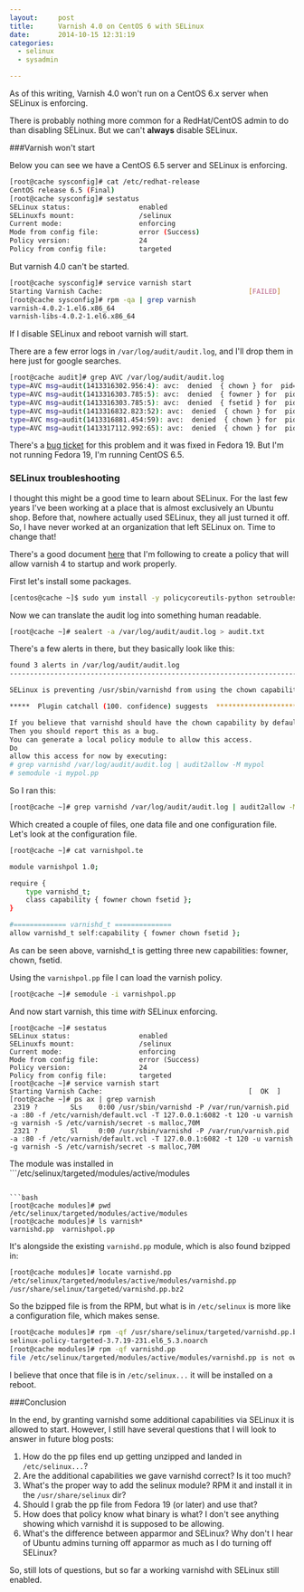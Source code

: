 ```yaml
---
layout:     post
title:      Varnish 4.0 on CentOS 6 with SELinux
date:       2014-10-15 12:31:19
categories:
  - selinux
  - sysadmin

---
```


As of this writing, Varnish 4.0 won't run on a CentOS 6.x server when SELinux is enforcing.

There is probably nothing more common for a RedHat/CentOS admin to do than disabling SELinux. But we can't **always** disable SELinux.

<!-- more -->

###Varnish won't start

Below you can see we have a CentOS 6.5 server and SELinux is enforcing.

```bash
[root@cache sysconfig]# cat /etc/redhat-release
CentOS release 6.5 (Final)
[root@cache sysconfig]# sestatus
SELinux status:                 enabled
SELinuxfs mount:                /selinux
Current mode:                   enforcing
Mode from config file:          error (Success)
Policy version:                 24
Policy from config file:        targeted
```

But varnish 4.0 can't be started.

```bash
[root@cache sysconfig]# service varnish start
Starting Varnish Cache:                                    [FAILED]
[root@cache sysconfig]# rpm -qa | grep varnish
varnish-4.0.2-1.el6.x86_64
varnish-libs-4.0.2-1.el6.x86_64
```

If I disable SELinux and reboot varnish will start.

There are a few error logs in ```/var/log/audit/audit.log```, and I'll drop them in here just for google searches.

```bash
[root@cache audit]# grep AVC /var/log/audit/audit.log
type=AVC msg=audit(1413316302.956:4): avc:  denied  { chown } for  pid=1050 comm="varnishd" capability=0  scontext=system_u:system_r:varnishd_t:s0 tcontext=system_u:system_r:varnishd_t:s0 tclass=capability
type=AVC msg=audit(1413316303.785:5): avc:  denied  { fowner } for  pid=1050 comm="varnishd" capability=3  scontext=system_u:system_r:varnishd_t:s0 tcontext=system_u:system_r:varnishd_t:s0 tclass=capability
type=AVC msg=audit(1413316303.785:5): avc:  denied  { fsetid } for  pid=1050 comm="varnishd" capability=4  scontext=system_u:system_r:varnishd_t:s0 tcontext=system_u:system_r:varnishd_t:s0 tclass=capability
type=AVC msg=audit(1413316832.823:52): avc:  denied  { chown } for  pid=1573 comm="varnishd" capability=0  scontext=unconfined_u:system_r:varnishd_t:s0 tcontext=unconfined_u:system_r:varnishd_t:s0 tclass=capability
type=AVC msg=audit(1413316881.454:59): avc:  denied  { chown } for  pid=1614 comm="varnishd" capability=0  scontext=unconfined_u:system_r:varnishd_t:s0 tcontext=unconfined_u:system_r:varnishd_t:s0 tclass=capability
type=AVC msg=audit(1413317112.992:65): avc:  denied  { chown } for  pid=1704 comm="varnishd" capability=0  scontext=unconfined_u:system_r:varnishd_t:s0 tcontext=unconfined_u:system_r:varnishd_t:s0 tclass=capability
```

There's a [bug ticket](https://bugzilla.redhat.com/show_bug.cgi?id=1083111) for this problem and it was fixed in Fedora 19. But I'm not running Fedora 19, I'm running CentOS 6.5.

### SELinux troubleshooting

I thought this might be a good time to learn about SELinux. For the last few years I've been working at a place that is almost exclusively an Ubuntu shop. Before that, nowhere actually used SELinux, they all just turned it off. So, I have never worked at an organization that left SELinux on. Time to change that!

There's a good document [here](http://wiki.centos.org/HowTos/SELinux) that I'm following to create a policy that will allow varnish 4 to startup and work properly.

First let's install some packages.

```bash
[centos@cache ~]$ sudo yum install -y policycoreutils-python setroubleshoot-server
```

Now we can translate the audit log into something human readable.

```bash
[root@cache ~]# sealert -a /var/log/audit/audit.log > audit.txt
```

There's a few alerts in there, but they basically look like this:

```bash
found 3 alerts in /var/log/audit/audit.log
--------------------------------------------------------------------------------

SELinux is preventing /usr/sbin/varnishd from using the chown capability.

*****  Plugin catchall (100. confidence) suggests  ***************************

If you believe that varnishd should have the chown capability by default.
Then you should report this as a bug.
You can generate a local policy module to allow this access.
Do
allow this access for now by executing:
# grep varnishd /var/log/audit/audit.log | audit2allow -M mypol
# semodule -i mypol.pp
```

So I ran this:

```bash
[root@cache ~]# grep varnishd /var/log/audit/audit.log | audit2allow -M varnishpol
```

Which created a couple of files, one data file and one configuration file. Let's look at the configuration file.

```bash
[root@cache ~]# cat varnishpol.te

module varnishpol 1.0;

require {
	type varnishd_t;
	class capability { fowner chown fsetid };
}

#============= varnishd_t ==============
allow varnishd_t self:capability { fowner chown fsetid };
```

As can be seen above, varnishd_t is getting three new capabilities: fowner, chown, fsetid.

Using the ```varnishpol.pp``` file I can load the varnish policy.

```bash
[root@cache ~]# semodule -i varnishpol.pp
```

And now start varnish, this time _with_ SELinux enforcing.

```
[root@cache ~]# sestatus
SELinux status:                 enabled
SELinuxfs mount:                /selinux
Current mode:                   enforcing
Mode from config file:          error (Success)
Policy version:                 24
Policy from config file:        targeted
[root@cache ~]# service varnish start
Starting Varnish Cache:                                    [  OK  ]
[root@cache ~]# ps ax | grep varnish
 2319 ?        SLs    0:00 /usr/sbin/varnishd -P /var/run/varnish.pid -a :80 -f /etc/varnish/default.vcl -T 127.0.0.1:6082 -t 120 -u varnish -g varnish -S /etc/varnish/secret -s malloc,70M
 2321 ?        Sl     0:00 /usr/sbin/varnishd -P /var/run/varnish.pid -a :80 -f /etc/varnish/default.vcl -T 127.0.0.1:6082 -t 120 -u varnish -g varnish -S /etc/varnish/secret -s malloc,70M
```

The module was installed in ```/etc/selinux/targeted/modules/active/modules
```.

```bash
[root@cache modules]# pwd
/etc/selinux/targeted/modules/active/modules
[root@cache modules]# ls varnish*
varnishd.pp  varnishpol.pp
```

It's alongside the existing ```varnishd.pp``` module, which is also found bzipped in:

```bash
[root@cache modules]# locate varnishd.pp
/etc/selinux/targeted/modules/active/modules/varnishd.pp
/usr/share/selinux/targeted/varnishd.pp.bz2
```

So the bzipped file is from the RPM, but what is in ```/etc/selinux``` is more like a configuration file, which makes sense.

```bash
[root@cache modules]# rpm -qf /usr/share/selinux/targeted/varnishd.pp.bz2
selinux-policy-targeted-3.7.19-231.el6_5.3.noarch
[root@cache modules]# rpm -qf varnishd.pp
file /etc/selinux/targeted/modules/active/modules/varnishd.pp is not owned by any package
```

I believe that once that file is in ```/etc/selinux...``` it will be installed on a reboot.

###Conclusion

In the end, by granting varnishd some additional capabilities via SELinux it is allowed to start. However, I still have several questions that I will look to answer in future blog posts:

1. How do the pp files end up getting unzipped and landed in ```/etc/selinux...```?
1. Are the additional capabilities we gave varnishd correct? Is it too much?
1. What's the proper way to add the selinux module? RPM it and install it in the ```/usr/share/selinux``` dir?
1. Should I grab the pp file from Fedora 19 (or later) and use that?
1. How does that policy know what binary is what? I don't see anything showing which varnishd it is supposed to be allowing.
1. What's the difference between apparmor and SELinux? Why don't I hear of Ubuntu admins turning off apparmor as much as I do turning off SELinux?

So, still lots of questions, but so far a working varnishd with SELinux still enabled.

